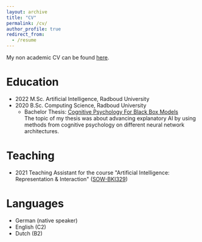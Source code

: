 ```yaml
---
layout: archive
title: "CV"
permalink: /cv/
author_profile: true
redirect_from:
  - /resume
---
```

<!--
Please find my full academic CV <a href="https://ksweissmueller.github.io/files/CV.pdf">here</a>.



<object data="https://ksweissmueller.github.io/files/CV-KW.pdf" type="application/pdf" width="700px" height="700px">
    <embed src="https://ksweissmueller.github.io/files/CV-KW.pdf">
        This browser does not support PDFs. Please download the PDF to view it: <a href="https://ksweissmueller.github.io/files/CV-KW.pdf" target="_blank"><u>here</u></a>.
        </embed>
</object>
-->

My non academic CV can be found <a href="https://adiehl96.github.io/files/CV.pdf">here</a>.

Education
======
* 2022 M.Sc. Artificial Intelligence, Radboud University
* 2020 B.Sc. Computing Science, Radboud University
  * Bachelor Thesis: <a href="https://www.cs.ru.nl/bachelors-theses/2020/Arne_Diehl___4451392___Cognitive_Psychology_For_Black_Box_Models_-_On_Holistic_And_Featural_Face_Processing_in_Neural_Networks.pdf">Cognitive Psychology For Black Box Models</a> <br>
    The topic of my thesis was about advancing explanatory AI by using methods from cognitive
psychology on different neural network architectures.

Teaching
======
* 2021 Teaching Assistant for the course "Artificial Intelligence: Representation & Interaction" (<a href="https://www.ru.nl/courseguides/socsci/courses-osiris/ai/sow-bki329-ai-representation-interaction/">SOW-BKI329</a>)


<!--
Awards
======
* *EURAM 2018* <a href="https://euramonline.org/programme2018/strategic-interest-groups/sig-11-public-and-non-profit-management-pm-npm.html"> SIG Public and Non-Profit Management </a> Best Paper Award
* *Summer Interactive <a href="http://www.concordia.ca/cunews/main/stories/2015/06/03/gambling-gaming-explored-summer-research-symposium.html">Symposium</a>* – Research 2.0 2015 Best Poster Award
-->

<!--
Memberships
======
* Research Fellow of the *Public Integrity Research Group* (GRIP), Università della Svizzera italiana (USI)
* Member of the Editorial Board of *Social Sciences & Humanities Open* (<a href="https://www.journals.elsevier.com/social-sciences-and-humanities-open">SSHO</a>; since 2020)  
* *Academy of Management* (AoM)
* *European Consortium for Political Research* (ECPR)
* *European Group for Public Administration* (EGPA)
* *European Academy of Management* (EURAM; in SIG11 ‘*Public and Non-Profit Management*’)
* *International Institute of Administrative Sciences* (IASIA)
* *International Political Science Association* (IPSA; officer of RC 29 ‘<a href="https://www.ipsa.org/research-committees/rclist/RC29">Political Psychology</a>’)
* *International Research Society for Public Management* (IRSPM; since 2019 co-chair of panel ‘<a href="https://events.tuni.fi/irspm2020/panels/p3/https://events.tuni.fi/irspm2020/panels/p3/">Behavioral and experimental public administration</a>’; since 2021 co-chair of SIG ‘<a href="https://www.irspm.net/interest-groups/public-service-motivation">Public Service Motivation</a>’)
* *Public Management Research Association* (PMRA).
-->
  
<!--
Ad-hoc Reviewer for
======
* *Journal of Behavioral Public Administration* (JBPA)
* *Journal of Public Administration Research and Theory* (JPART)
* *Public Administration* (PA)
* *Public Administration Review* (PAR)
* *Public Management Review* (PMR)
* *Review of Public Personnel Management* (RoPPA)
-->

Languages
======
* German (native speaker)
* English (C2)
* Dutch (B2)
